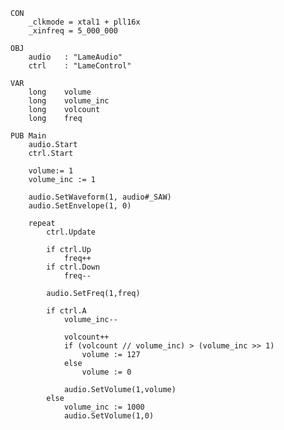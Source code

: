 
    CON
        _clkmode = xtal1 + pll16x
        _xinfreq = 5_000_000

    OBJ
        audio   : "LameAudio"
        ctrl    : "LameControl"

    VAR
        long    volume
        long    volume_inc
        long    volcount
        long    freq

    PUB Main
        audio.Start
        ctrl.Start

        volume:= 1
        volume_inc := 1

        audio.SetWaveform(1, audio#_SAW)
        audio.SetEnvelope(1, 0)

        repeat
            ctrl.Update

            if ctrl.Up
                freq++
            if ctrl.Down
                freq--

            audio.SetFreq(1,freq)

            if ctrl.A
                volume_inc--

                volcount++
                if (volcount // volume_inc) > (volume_inc >> 1)
                    volume := 127
                else
                    volume := 0

                audio.SetVolume(1,volume)
            else
                volume_inc := 1000
                audio.SetVolume(1,0)
